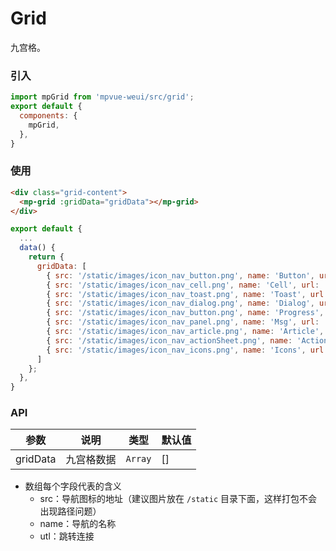 # Grid

九宫格。

<imgPreview imgUrl="/assets/grid.png"/>

### 引入

``` js
import mpGrid from 'mpvue-weui/src/grid';
export default {
  components: {
    mpGrid,
  },
}
```

### 使用

``` html
<div class="grid-content">
  <mp-grid :gridData="gridData"></mp-grid>
</div>
```

``` js
export default {
  ...
  data() {
    return {
      gridData: [
        { src: '/static/images/icon_nav_button.png', name: 'Button', url: '/pages/button/main' },
        { src: '/static/images/icon_nav_cell.png', name: 'Cell', url: '/pages/button/main' },
        { src: '/static/images/icon_nav_toast.png', name: 'Toast', url: '/pages/button/main' },
        { src: '/static/images/icon_nav_dialog.png', name: 'Dialog', url: '/pages/button/main' },
        { src: '/static/images/icon_nav_button.png', name: 'Progress', url: '/pages/button/main' },
        { src: '/static/images/icon_nav_panel.png', name: 'Msg', url: '/pages/button/main' },
        { src: '/static/images/icon_nav_article.png', name: 'Article', url: '/pages/button/main' },
        { src: '/static/images/icon_nav_actionSheet.png', name: 'ActionSheet', url: '/pages/button/main' },
        { src: '/static/images/icon_nav_icons.png', name: 'Icons', url: '/pages/button/main' }
      ]
    };
  },
}
```

### API

| 参数 | 说明 | 类型 | 默认值 |
|-----------|-----------|-----------|-------------|
| gridData | 九宫格数据 | `Array` | [] |

* 数组每个字段代表的含义
  * src：导航图标的地址（建议图片放在 `/static` 目录下面，这样打包不会出现路径问题）
  * name：导航的名称
  * utl：跳转连接